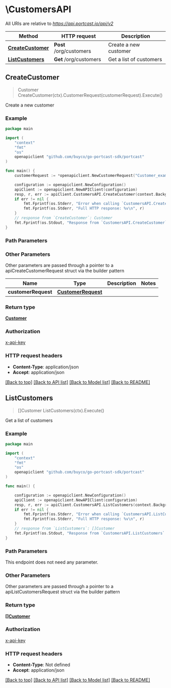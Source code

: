 # \CustomersAPI

All URIs are relative to *https://api.portcast.io/api/v2*

Method | HTTP request | Description
------------- | ------------- | -------------
[**CreateCustomer**](CustomersAPI.md#CreateCustomer) | **Post** /org/customers | Create a new customer
[**ListCustomers**](CustomersAPI.md#ListCustomers) | **Get** /org/customers | Get a list of customers



## CreateCustomer

> Customer CreateCustomer(ctx).CustomerRequest(customerRequest).Execute()

Create a new customer

### Example

```go
package main

import (
	"context"
	"fmt"
	"os"
	openapiclient "github.com/buyco/go-portcast-sdk/portcast"
)

func main() {
	customerRequest := *openapiclient.NewCustomerRequest("Customer_example") // CustomerRequest | 

	configuration := openapiclient.NewConfiguration()
	apiClient := openapiclient.NewAPIClient(configuration)
	resp, r, err := apiClient.CustomersAPI.CreateCustomer(context.Background()).CustomerRequest(customerRequest).Execute()
	if err != nil {
		fmt.Fprintf(os.Stderr, "Error when calling `CustomersAPI.CreateCustomer``: %v\n", err)
		fmt.Fprintf(os.Stderr, "Full HTTP response: %v\n", r)
	}
	// response from `CreateCustomer`: Customer
	fmt.Fprintf(os.Stdout, "Response from `CustomersAPI.CreateCustomer`: %v\n", resp)
}
```

### Path Parameters



### Other Parameters

Other parameters are passed through a pointer to a apiCreateCustomerRequest struct via the builder pattern


Name | Type | Description  | Notes
------------- | ------------- | ------------- | -------------
 **customerRequest** | [**CustomerRequest**](CustomerRequest.md) |  | 

### Return type

[**Customer**](Customer.md)

### Authorization

[x-api-key](../README.md#x-api-key)

### HTTP request headers

- **Content-Type**: application/json
- **Accept**: application/json

[[Back to top]](#) [[Back to API list]](../README.md#documentation-for-api-endpoints)
[[Back to Model list]](../README.md#documentation-for-models)
[[Back to README]](../README.md)


## ListCustomers

> []Customer ListCustomers(ctx).Execute()

Get a list of customers

### Example

```go
package main

import (
	"context"
	"fmt"
	"os"
	openapiclient "github.com/buyco/go-portcast-sdk/portcast"
)

func main() {

	configuration := openapiclient.NewConfiguration()
	apiClient := openapiclient.NewAPIClient(configuration)
	resp, r, err := apiClient.CustomersAPI.ListCustomers(context.Background()).Execute()
	if err != nil {
		fmt.Fprintf(os.Stderr, "Error when calling `CustomersAPI.ListCustomers``: %v\n", err)
		fmt.Fprintf(os.Stderr, "Full HTTP response: %v\n", r)
	}
	// response from `ListCustomers`: []Customer
	fmt.Fprintf(os.Stdout, "Response from `CustomersAPI.ListCustomers`: %v\n", resp)
}
```

### Path Parameters

This endpoint does not need any parameter.

### Other Parameters

Other parameters are passed through a pointer to a apiListCustomersRequest struct via the builder pattern


### Return type

[**[]Customer**](Customer.md)

### Authorization

[x-api-key](../README.md#x-api-key)

### HTTP request headers

- **Content-Type**: Not defined
- **Accept**: application/json

[[Back to top]](#) [[Back to API list]](../README.md#documentation-for-api-endpoints)
[[Back to Model list]](../README.md#documentation-for-models)
[[Back to README]](../README.md)

